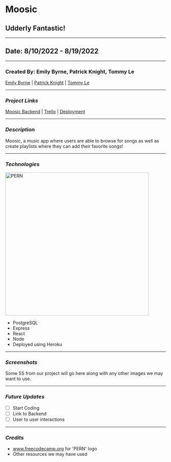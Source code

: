 # Moosic

## Udderly Fantastic!

---

## Date: 8/10/2022 - 8/19/2022

---

###  Created By: Emily Byrne, Patrick Knight, Tommy Le

[Emily Byrne](https://www.linkedin.com/in/emilybyrne3/) | [Patrick Knight](https://www.linkedin.com/in/patrick-f-knight/) | [Tommy Le](https://www.linkedin.com/in/tommyyle/)

---
### **_Project Links_**

[Moosic Backend](https://github.com/Tommy-layy/moosic_backend) | [Trello](https://trello.com/b/t17RUM3i/moosic) | [Deployment]()

---

### **_Description_**

Moosic, a music app where users are able to browse for songs as well as create playlists where they can add their favorite songs! 

---

### **_Technologies_**

<img alt="PERN" width='450' src="https://www.freecodecamp.org/news/content/images/size/w2000/2020/03/PERN.png" />

* PostgreSQL
* Express
* React
* Node
* Deployed using Heroku

---

### **_Screenshots_**

 Some SS from our project will go here along with any other images we may want to use.

---

### **_Future Updates_**

- [ ] Start Coding
- [ ] Link to Backend
- [ ] User to user interactions

---

### **_Credits_**

* www.freecodecamp.org for 'PERN' logo
* Other resources we may have used

